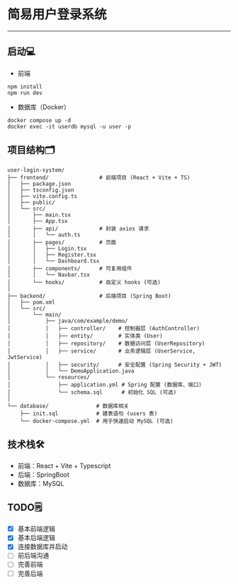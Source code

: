 # 简易用户登录系统
---

## 启动💻  
- 前端
```
npm install
npm run dev
```
- 数据库（Docker）
```
docker compose up -d
docker exec -it userdb mysql -u user -p
```

## 项目结构🗂️
```
user-login-system/
├── frontend/                # 前端项目 (React + Vite + TS)
│   ├── package.json
│   ├── tsconfig.json
│   ├── vite.config.ts
│   ├── public/
│   └── src/
│       ├── main.tsx
│       ├── App.tsx
│       ├── api/             # 封装 axios 请求
│       │   └── auth.ts
│       ├── pages/           # 页面
│       │   ├── Login.tsx
│       │   ├── Register.tsx
│       │   └── Dashboard.tsx
│       ├── components/      # 可复用组件
│       │   └── Navbar.tsx
│       └── hooks/           # 自定义 hooks (可选)
│
├── backend/                 # 后端项目 (Spring Boot)
│   ├── pom.xml
│   └── src/
│       └── main/
│           ├── java/com/example/demo/
│           │   ├── controller/    # 控制器层 (AuthController)
│           │   ├── entity/        # 实体类 (User)
│           │   ├── repository/    # 数据访问层 (UserRepository)
│           │   ├── service/       # 业务逻辑层 (UserService, JwtService)
│           │   ├── security/      # 安全配置 (Spring Security + JWT)
│           │   └── DemoApplication.java
│           └── resources/
│               ├── application.yml # Spring 配置 (数据库、端口)
│               └── schema.sql      # 初始化 SQL (可选)
│
└── database/               # 数据库相关
    ├── init.sql            # 建表语句 (users 表)
    └── docker-compose.yml  # 用于快速启动 MySQL (可选)

```
## 技术栈🛠️

- 前端：React + Vite + Typescript
- 后端：SpringBoot
- 数据库：MySQL

## TODO🗒️
- [x] 基本前端逻辑  
- [x] 基本后端逻辑  
- [x] 连接数据库并启动  
- [ ] 前后端沟通
- [ ] 完善前端  
- [ ] 完善后端  
